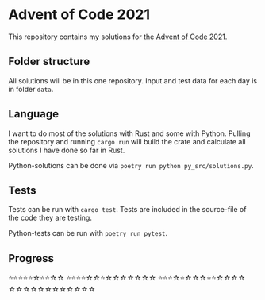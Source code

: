 # Advent of Code 2021

This repository contains my solutions for the [Advent of Code 2021](https://adventofcode.com/2021).

## Folder structure

All solutions will be in this one repository. Input and test data for each day is in folder `data`.

## Language

I want to do most of the solutions with Rust and some with Python. Pulling the repository and running `cargo run` will build the crate and calculate all solutions I have done so far in Rust.

Python-solutions can be done via `poetry run python py_src/solutions.py`.

## Tests

Tests can be run with `cargo test`. Tests are included in the source-file of the code they are testing.

Python-tests can be run with `poetry run pytest`.

## Progress
⭐️⭐️⭐️⭐️⭐️☆⭐️⭐️☆☆
⭐️⭐️⭐️⭐️☆☆⭐️☆☆☆☆☆☆☆
⭐️⭐️⭐️☆⭐️☆☆☆⭐️⭐️☆☆☆☆
☆☆☆☆☆☆☆☆☆☆☆☆